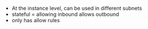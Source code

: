- At the instance level, can be used in different subnets
- stateful = allowing inbound allows outbound
- only has allow rules